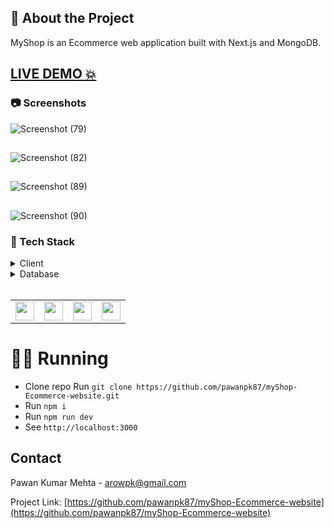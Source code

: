 ## :star2: About the Project
MyShop is an Ecommerce web application built with Next.js and MongoDB.

## <a href="https://my-shop-ecommerce-website-gfpenuezh-pawanpk87.vercel.app/" target="_blank">LIVE DEMO 💥</a>

<!-- Screenshots -->

### :camera: Screenshots    

![Screenshot (79)](https://user-images.githubusercontent.com/87040096/219966144-f29fe874-400c-44bd-8708-0026616c8c09.png)

##
![Screenshot (82)](https://user-images.githubusercontent.com/87040096/219966155-35a608b3-0c48-447b-b86d-2f8c21e153cc.png)

##
![Screenshot (89)](https://user-images.githubusercontent.com/87040096/219966164-ec2ee88d-fce1-4004-a8bd-fb655523b8db.png)

##
![Screenshot (90)](https://user-images.githubusercontent.com/87040096/219966172-ca106a05-4eee-4a73-813a-90b7ac8de21c.png)

### :space_invader: Tech Stack

<details>
  <summary>Client</summary>
  <ul>
    <li><a href="https://nextjs.org/">Next.js</a></li>
    <li><a href="https://tailwindcss.com/">TailwindCSS</a></li>
  </ul>
</details>

<details>
<summary>Database</summary>
  <ul>
    <li><a href="https://www.mongodb.com/">MongoDB</a></li>
  </ul>
</details>
<br />

<table>
    <tr>
        <td>
<a href="#"><img src="https://user-images.githubusercontent.com/87040096/219964861-dfbad18b-7218-4347-9b8e-f233e1f23e55.png" alt="" width="30" height="30" /></a>
        </td>
        <td>
<a href="#"><img src="https://user-images.githubusercontent.com/87040096/219965241-cbf7d1cb-272a-4e32-b085-6104d64fded5.png" alt="" width="30" height="30" /></a>
        </td>
        <td>
<a href="#"><img src="https://user-images.githubusercontent.com/87040096/219964658-1e8a6ccf-ea9c-4253-b826-b095d0e3f947.png" alt="" width="30" height="30" /></a>
        </td>
        <td>
<a href="#"><img src="https://user-images.githubusercontent.com/87040096/219965413-c12fd00c-0139-4ea7-82bf-ee417530a1aa.png" alt="" width="30" height="30" /></a>
        </td>
    </tr>
</table>

# 🏃‍♀️ Running

-   Clone repo Run `git clone https://github.com/pawanpk87/myShop-Ecommerce-website.git`
-   Run `npm i`
-   Run `npm run dev`
-   See `http://localhost:3000`


<!-- CONTACT -->
## Contact

Pawan Kumar Mehta - arowpk@gmail.com

Project Link: [https://github.com/pawanpk87/myShop-Ecommerce-website](https://github.com/pawanpk87/myShop-Ecommerce-website)

